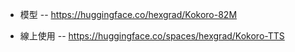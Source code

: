 
* 模型 -- https://huggingface.co/hexgrad/Kokoro-82M

* 線上使用 -- https://huggingface.co/spaces/hexgrad/Kokoro-TTS
